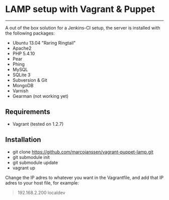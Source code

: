 # LAMP setup with Vagrant & Puppet #

----------

A out of the box solution for a Jenkins-CI setup, the server is installed with the following packages:

- Ubuntu 13.04 "Raring Ringtail"
- Apache2
- PHP 5.4.10
- Pear
- Phing
- MySQL
- SQLite 3
- Subversion & Git
- MongoDB
- Varnish
- Gearman (not working yet)

## Requirements ##

- Vagrant (tested on 1.2.7)

## Installation ##

- git clone https://github.com/marcojanssen/vagrant-puppet-lamp.git
- git submodule init
- git submodule update
- vagrant up

Change the IP adres to whatever you want in the Vagrantfile, and add that IP adres to your host file, for example:

> 192.168.2.200 localdev